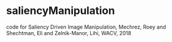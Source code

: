 # saliencyManipulation
code for Saliency Driven Image Manipulation,   Mechrez, Roey and Shechtman, Eli and Zelnik-Manor, Lihi,  WACV,  2018
